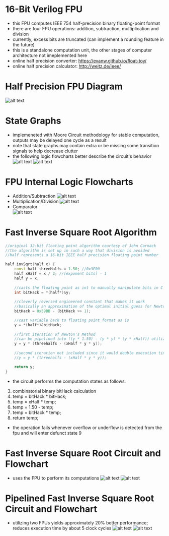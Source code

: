 # 16-Bit Verilog FPU 
- this FPU computes IEEE 754 half-precision binary floating-point format
- there are four FPU operations: addition, subtraction, multiplication and division
- currently, excess bits are truncated (can implement a rounding feature in the future)
- this is a standalone computation unit, the other stages of computer architecture not imeplemented here
- online half precision converter: https://evanw.github.io/float-toy/ 
- online half precision calculator: http://weitz.de/ieee/
# Half Precision FPU Diagram
![alt text](https://github.com/lhn1703/fpu_16bit/blob/main/documentation/fpu%20controls%20block%20diagram.png)
# State Graphs 
- implemeneted with Moore Circuit methodology for stable computation, outputs may be delayed one cycle as a result
- note that state graphs may contain extra or be missing some transition signals to help decrease clutter
- the following logic flowcharts better describe the circuit's behavior
![alt text](https://github.com/lhn1703/fpu_16bit/blob/main/documentation/fpu%20state%20graphs.png)
![alt text](https://github.com/lhn1703/fpu_16bit/blob/main/documentation/fast%20inverse%20sqrt%20state%20graphs.png)
# FPU Internal Logic Flowcharts
- Addition/Subtraction
![alt text](https://github.com/lhn1703/fpu_16bit/blob/main/documentation/addition-subtraction%20flowchart.png)
- Multiplication/Division
![alt text](https://github.com/lhn1703/fpu_16bit/blob/main/documentation/multiplication-division%20flowchart.png)
- Comparator \
![alt text](https://github.com/lhn1703/fpu_16bit/blob/main/documentation/comparison.png)
# Fast Inverse Square Root Algorithm
```c++
//original 32-bit floating point algorithm courtesy of John Carmack
//the algorithm is set up in such a way that division is avoided
//half represents a 16-bit IEEE half precision floating point number

half invSqrt(half x) {
	const half threeHalfs = 1.50; //0x3E00
	half xHalf = x / 2; //[exponent bits] - 1
	half y = x;
	
	//casts the floating point as int to manually manipulate bits in C
	int bitHack = *(half*)&y;
	
	//cleverly reversed engineered constant that makes it work
	//basically an approximation of the optimal initial guess for Newton's Method  
	bitHack = 0x59BB - (bitHack >> 1);	

	//cast variable back to floating point format as is
	y = *(half*)&bitHack;
	
	//first iteration of Newton's Method
	//can be pipelined into ((y * 1.50) - (y * y) * (y * xHalf)) utilizing 2 FPUs
	y = y * (threehalfs - (xHalf * y * y)); 
	
	//second iteration not included since it would double execution time
	//y = y * (threehalfs - (xHalf * y * y)); 

	return y;
}	
```
- the circuit performs the computation states as follows:
3. combinatorial binary bitHack calculation
4. temp = bitHack * bitHack;
5. temp = xHalf * temp;
6. temp = 1.50 - temp;
7. temp = bitHack * temp;
8. return temp;
- the operation fails whenever overflow or underflow is detected from the fpu and will enter defunct state 9
# Fast Inverse Square Root Circuit and Flowchart
- uses the FPU to perform its computations
![alt text](https://github.com/lhn1703/fpu_16bit/blob/main/documentation/fast%20inverse%20square%20root%20block%20diagram.png)
![alt text](https://github.com/lhn1703/fpu_16bit/blob/main/documentation/fast%20inverse%20sqrt%20flowchart.png)
# Pipelined Fast Inverse Square Root Circuit and Flowchart
- utilizing two FPUs yields approximately 20% better performance; reduces execution time by about 5 clock cycles
![alt text](https://github.com/lhn1703/fpu_16bit/blob/main/documentation/pipelined%20fast%20inverse%20square%20root%20block%20diagram.png)
![alt text](https://github.com/lhn1703/fpu_16bit/blob/main/documentation/pipelined%20fast%20inverse%20sqrt%20flowchart.png)
